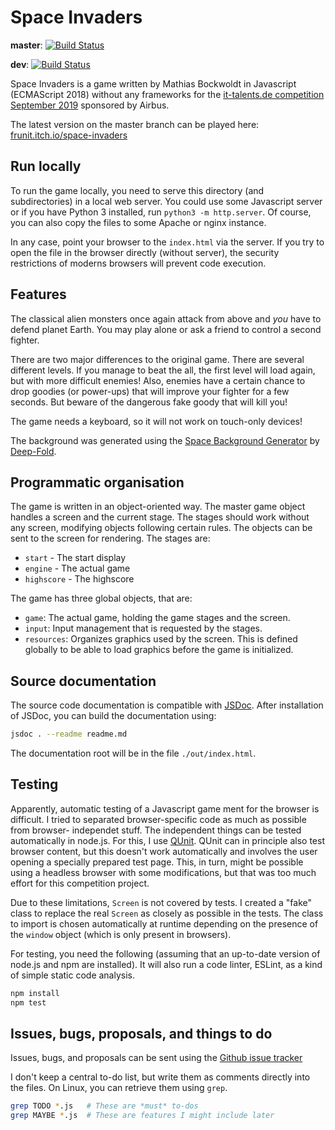 Space Invaders
==============

**master**: [![Build Status](https://travis-ci.com/Frunit/space-invaders.svg?branch=master)](https://travis-ci.com/Frunit/space-invaders)

**dev**: [![Build Status](https://travis-ci.com/Frunit/space-invaders.svg?branch=dev)](https://travis-ci.com/Frunit/space-invaders)

Space Invaders is a game written by Mathias Bockwoldt in Javascript
(ECMAScript 2018) without any frameworks for the
[it-talents.de competition September 2019](https://www.it-talents.de/foerderung/code-competition/airbus-code-competition-09-2019)
sponsored by Airbus.

The latest version on the master branch can be played here: [frunit.itch.io/space-invaders](https://frunit.itch.io/space-invaders)


Run locally
-----------

To run the game locally, you need to serve this directory (and subdirectories)
in a local web server. You could use some Javascript server or if you have
Python 3 installed, run `python3 -m http.server`. Of course, you can also copy
the files to some Apache or nginx instance.

In any case, point your browser to the `index.html` via the server. If you try
to open the file in the browser directly (without server), the security
restrictions of moderns browsers will prevent code execution.


Features
--------

The classical alien monsters once again attack from above and *you* have to
defend planet Earth. You may play alone or ask a friend to control a second
fighter.

There are two major differences to the original game. There are several different
levels. If you manage to beat the all, the first level will load again, but with
more difficult enemies! Also, enemies have a certain chance to drop goodies (or
power-ups) that will improve your fighter for a few seconds. But beware of the
dangerous fake goody that will kill you!

The game needs a keyboard, so it will not work on touch-only devices!

The background was generated using the [Space Background Generator](https://deep-fold.itch.io/space-background-generator) by [Deep-Fold](https://deep-fold.itch.io).


Programmatic organisation
-------------------------

The game is written in an object-oriented way. The master game object handles a
screen and the current stage. The stages should work without any screen,
modifying objects following certain rules. The objects can be sent to the screen
for rendering. The stages are:
- `start` - The start display
- `engine` - The actual game
- `highscore` - The highscore

The game has three global objects, that are:
- `game`: The actual game, holding the game stages and the screen.
- `input`: Input management that is requested by the stages.
- `resources`: Organizes graphics used by the screen. This is defined globally
    to be able to load graphics before the game is initialized.


Source documentation
--------------------

The source code documentation is compatible with [JSDoc](https://jsdoc.app).
After installation of JSDoc, you can build the documentation using:

```sh
jsdoc . --readme readme.md
```

The documentation root will be in the file `./out/index.html`.


Testing
-------

Apparently, automatic testing of a Javascript game ment for the browser is difficult.
I tried to separated browser-specific code as much as possible from browser-
independet stuff. The independent things can be tested automatically in node.js.
For this, I use [QUnit](https://qunitjs.com). QUnit can in principle also test
browser content, but this doesn't work automatically and involves the user
opening a specially prepared test page. This, in turn, might be possible using a
headless browser with some modifications, but that was too much effort for this
competition project.

Due to these limitations, `Screen` is not covered by tests. I created a "fake"
class to replace the real `Screen` as closely as possible in the tests. The
class to import is chosen automatically at runtime depending on the presence of
the `window` object (which is only present in browsers).

For testing, you need the following (assuming that an up-to-date version of
node.js and npm are installed). It will also run a code linter, ESLint, as a
kind of simple static code analysis.

```sh
npm install
npm test
```


Issues, bugs, proposals, and things to do
-----------------------------------------

Issues, bugs, and proposals can be sent using the
[Github issue tracker](https://github.com/Frunit/space-invaders/issues)

I don't keep a central to-do list, but write them as comments directly into the
files. On Linux, you can retrieve them using `grep`.

```sh
grep TODO *.js   # These are *must* to-dos
grep MAYBE *.js  # These are features I might include later
```
